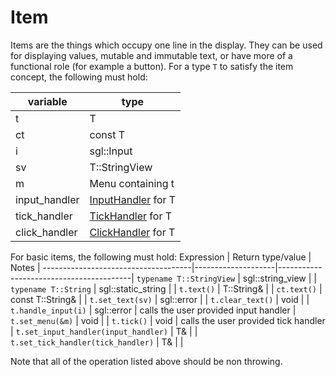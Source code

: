 # Item
Items are the things which occupy one line in the display. They can be used for displaying values, mutable and immutable text, or have more of a functional role (for example a button).
For a type `T` to satisfy the item concept, the following must hold:

variable      | type                                  |
--------------|---------------------------------------|
t             | T                                     |
ct            | const T                               |
i             | sgl::Input                            |
sv            | T::StringView                         |
m             | Menu containing t                     |
input_handler | [InputHandler](#input-handler) for T  |
tick_handler  | [TickHandler](#tick-handler) for T    |
click_handler | [ClickHandler](#click-handler) for T  |

For basic items, the following must hold:
Expression                           | Return type/value  | Notes                                   |
-------------------------------------|--------------------|-----------------------------------------|
`typename T::StringView`             | sgl::string_view   |                                         |
`typename T::String`                 | sgl::static_string |                                         |
`t.text()`                           | T::String&         |                                         |
`ct.text()`                          | const T::String&   |                                         |
`t.set_text(sv)`                     | sgl::error         |                                         | 
`t.clear_text()`                     | void               |                                         |
`t.handle_input(i)`                  | sgl::error         | calls the user provided input handler   |
`t.set_menu(&m)`                     | void               |                                         |
`t.tick()`                           | void               | calls the user provided tick handler    |
`t.set_input_handler(input_handler)` | T&                 |                                         |
`t.set_tick_handler(tick_handler)`   | T&                 |                                         |


Note that all of the operation listed above should be non throwing.